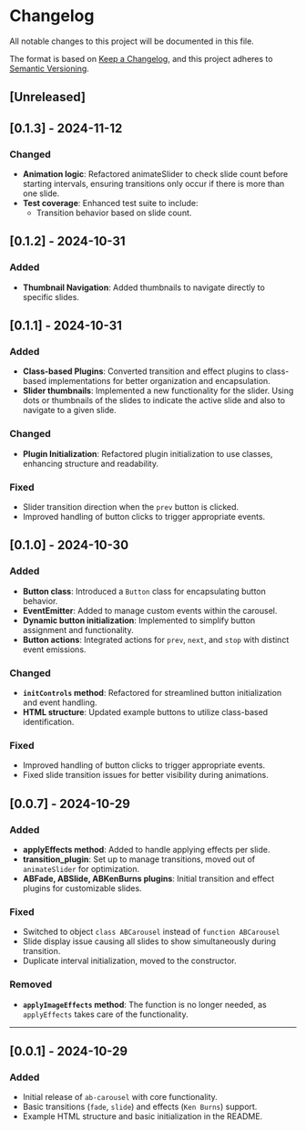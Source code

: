 # Changelog

All notable changes to this project will be documented in this file.

The format is based on [Keep a Changelog](https://keepachangelog.com/en/1.0.0/), and this project adheres to [Semantic Versioning](https://semver.org/spec/v2.0.0.html).

## [Unreleased]

## [0.1.3] - 2024-11-12

### Changed
- **Animation logic**: Refactored animateSlider to check slide count before starting intervals, ensuring transitions only occur if there is more than one slide.
- **Test coverage**: Enhanced test suite to include:
  - Transition behavior based on slide count.

## [0.1.2] - 2024-10-31

### Added
- **Thumbnail Navigation**: Added thumbnails to navigate directly to specific slides.

## [0.1.1] - 2024-10-31

### Added
- **Class-based Plugins**: Converted transition and effect plugins to class-based implementations for better organization and encapsulation.
- **Slider thumbnails**: Implemented a new functionality for the slider. Using dots or thumbnails of the slides to
  indicate the active slide and also to navigate to a given slide.

### Changed
- **Plugin Initialization**: Refactored plugin initialization to use classes, enhancing structure and readability.

### Fixed
- Slider transition direction when the `prev` button is clicked.
- Improved handling of button clicks to trigger appropriate events.

## [0.1.0] - 2024-10-30

### Added
- **Button class**: Introduced a `Button` class for encapsulating button behavior.
- **EventEmitter**: Added to manage custom events within the carousel.
- **Dynamic button initialization**: Implemented to simplify button assignment and functionality.
- **Button actions**: Integrated actions for `prev`, `next`, and `stop` with distinct event emissions.

### Changed
- **`initControls` method**: Refactored for streamlined button initialization and event handling.
- **HTML structure**: Updated example buttons to utilize class-based identification.

### Fixed
- Improved handling of button clicks to trigger appropriate events.
- Fixed slide transition issues for better visibility during animations.

## [0.0.7] - 2024-10-29

### Added
- **applyEffects method**: Added to handle applying effects per slide.
- **transition_plugin**: Set up to manage transitions, moved out of `animateSlider` for optimization.
- **ABFade, ABSlide, ABKenBurns plugins**: Initial transition and effect plugins for customizable slides.

### Fixed
- Switched to object `class ABCarousel` instead of `function ABCarousel`
- Slide display issue causing all slides to show simultaneously during transition.
- Duplicate interval initialization, moved to the constructor.

### Removed
- **`applyImageEffects` method**: The function is no longer needed, as `applyEffects` takes care of the functionality.
---

## [0.0.1] - 2024-10-29

### Added
- Initial release of `ab-carousel` with core functionality.
- Basic transitions (`fade`, `slide`) and effects (`Ken Burns`) support.
- Example HTML structure and basic initialization in the README.
